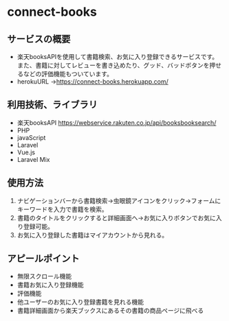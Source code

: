 # connect-books

## サービスの概要
- 楽天booksAPIを使用して書籍検索、お気に入り登録できるサービスです。また、書籍に対してレビューを書き込めたり、グッド、バッドボタンを押せるなどの評価機能もついています。
- herokuURL →<https://connect-books.herokuapp.com/>

## 利用技術、ライブラリ
- 楽天booksAPI <https://webservice.rakuten.co.jp/api/booksbooksearch/>
- PHP
- javaScript
- Laravel
- Vue.js
- Laravel Mix

## 使用方法
1. ナビゲーションバーから書籍検索→虫眼鏡アイコンをクリック→フォームにキーワードを入力で書籍を検索。
2. 書籍のタイトルをクリックすると詳細画面へ→お気に入りボタンでお気に入り登録可能。
3. お気に入り登録した書籍はマイアカウントから見れる。

## アピールポイント
- 無限スクロール機能
- 書籍お気に入り登録機能
- 評価機能
- 他ユーザーのお気に入り登録書籍を見れる機能
- 書籍詳細画面から楽天ブックスにあるその書籍の商品ページに飛べる


